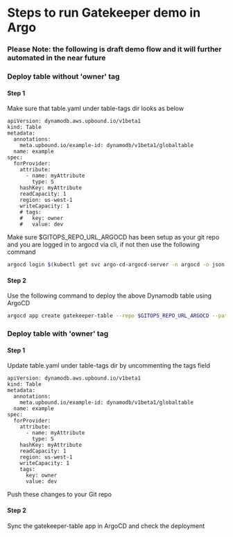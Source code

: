 # Steps to run Gatekeeper demo in Argo

### Please Note: the following is draft demo flow and it will further automated in the near future

### Deploy table without 'owner' tag

#### Step 1
Make sure that table.yaml under table-tags dir looks as below
```
apiVersion: dynamodb.aws.upbound.io/v1beta1
kind: Table
metadata:
  annotations:
    meta.upbound.io/example-id: dynamodb/v1beta1/globaltable
  name: example
spec:
  forProvider:
    attribute:
      - name: myAttribute
        type: S
    hashKey: myAttribute
    readCapacity: 1
    region: us-west-1
    writeCapacity: 1
    # tags:
    #   key: owner
    #   value: dev
```
Make sure $GITOPS_REPO_URL_ARGOCD has been setup as your git repo and you are logged in to argocd via cli, if not then use the following command

```bash
argocd login $(kubectl get svc argo-cd-argocd-server -n argocd -o json | jq --raw-output '.status.loadBalancer.ingress[0].hostname') --username admin --password $(kubectl -n argocd get secret argocd-initial-admin-secret -o jsonpath="{.data.password}" | base64 -d) --insecure
```

#### Step 2
Use the following command to deploy the above Dynamodb table using ArgoCD
```bash
argocd app create gatekeeper-table --repo $GITOPS_REPO_URL_ARGOCD --path gatekeeper/table-tags --dest-server https://kubernetes.default.svc
```

### Deploy table with 'owner' tag

#### Step 1
Update table.yaml under table-tags dir by uncommenting the tags field
```
apiVersion: dynamodb.aws.upbound.io/v1beta1
kind: Table
metadata:
  annotations:
    meta.upbound.io/example-id: dynamodb/v1beta1/globaltable
  name: example
spec:
  forProvider:
    attribute:
      - name: myAttribute
        type: S
    hashKey: myAttribute
    readCapacity: 1
    region: us-west-1
    writeCapacity: 1
    tags:
      key: owner
      value: dev
```
Push these changes to your Git repo


#### Step 2
Sync the gatekeeper-table app in ArgoCD and check the deployment